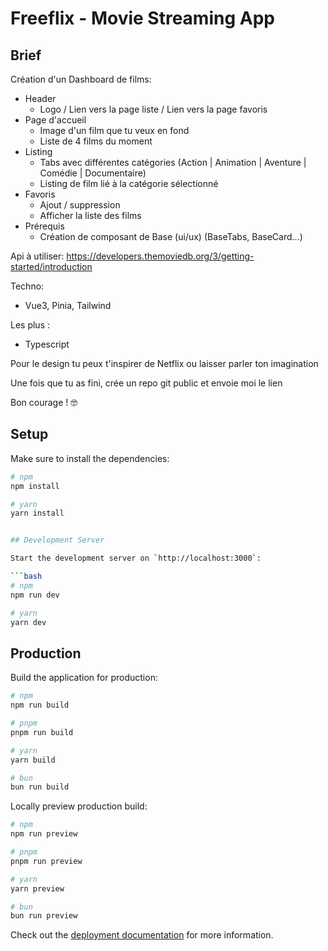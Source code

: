 # Freeflix - Movie Streaming App

## Brief

Création d'un Dashboard de films:

- Header
  - Logo / Lien vers la page liste / Lien vers la page favoris
- Page d'accueil
  - Image d'un film que tu veux en fond
  - Liste de 4 films du moment
- Listing
  - Tabs avec différentes catégories (Action | Animation | Aventure | Comédie | Documentaire)
  - Listing de film lié à la catégorie sélectionné
- Favoris
  - Ajout / suppression
  - Afficher la liste des films
- Prérequis
  - Création de composant de Base (ui/ux) (BaseTabs, BaseCard...)

Api à utiliser: https://developers.themoviedb.org/3/getting-started/introduction

Techno:

- Vue3, Pinia, Tailwind

Les plus :

- Typescript

Pour le design tu peux t'inspirer de Netflix ou laisser parler ton imagination

Une fois que tu as fini, crée un repo git public et envoie moi le lien

Bon courage ! 🤓


## Setup

Make sure to install the dependencies:

```bash
# npm
npm install

# yarn
yarn install


## Development Server

Start the development server on `http://localhost:3000`:

```bash
# npm
npm run dev

# yarn
yarn dev

```

## Production

Build the application for production:

```bash
# npm
npm run build

# pnpm
pnpm run build

# yarn
yarn build

# bun
bun run build
```

Locally preview production build:

```bash
# npm
npm run preview

# pnpm
pnpm run preview

# yarn
yarn preview

# bun
bun run preview
```

Check out the [deployment documentation](https://nuxt.com/docs/getting-started/deployment) for more information.
